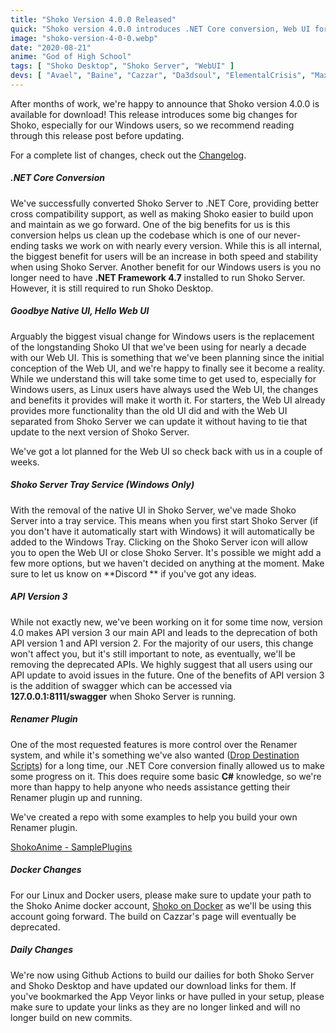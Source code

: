 ```yaml
---
title: "Shoko Version 4.0.0 Released"
quick: "Shoko version 4.0.0 introduces .NET Core conversion, Web UI for Windows users, a tray service, and API version 3."
image: "shoko-version-4-0-0.webp"
date: "2020-08-21"
anime: "God of High School"
tags: [ "Shoko Desktop", "Shoko Server", "WebUI" ]
devs: [ "Avael", "Baine", "Cazzar", "Da3dsoul", "ElementalCrisis", "MaxPiva", "Mohan226" ]
---
```


After months of work, we're happy to announce that Shoko version 4.0.0 is available for download! This release
introduces some big changes for Shoko, especially for our Windows users, so we recommend reading through this release
post before updating.

For a complete list of changes, check out the [Changelog](https://docs.shokoanime.com/changelog).

##### .NET Core Conversion

We've successfully converted Shoko Server to .NET Core, providing better cross compatibility support, as well as making
Shoko easier to build upon and maintain as we go forward. One of the big benefits for us is this conversion helps us
clean up the codebase which is one of our never-ending tasks we work on with nearly every version. While this is all
internal, the biggest benefit for users will be an increase in both speed and stability when using Shoko Server. Another
benefit for our Windows users is you no longer need to have **.NET Framework 4.7** installed to run Shoko Server.
However, it is still required to run Shoko Desktop.

##### Goodbye Native UI, Hello Web UI

Arguably the biggest visual change for Windows users is the replacement of the longstanding Shoko UI that we've been
using for nearly a decade with our Web UI. This is something that we've been planning since the initial conception of
the Web UI, and we're happy to finally see it become a reality. While we understand this will take some time to get used
to, especially for Windows users, as Linux users have always used the Web UI, the changes and benefits it provides will
make it worth it. For starters, the Web UI already provides more functionality than the old UI did and with the Web UI
separated from Shoko Server we can update it without having to tie that update to the next version of Shoko Server.

We've got a lot planned for the Web UI so check back with us in a couple of weeks.

##### Shoko Server Tray Service (Windows Only)

With the removal of the native UI in Shoko Server, we've made Shoko Server into a tray service. This means when you
first start Shoko Server (if you don't have it automatically start with Windows) it will automatically be added to the
Windows Tray. Clicking on the Shoko Server icon will allow you to open the Web UI or close Shoko Server. It's possible
we might add a few more options, but we haven't decided on anything at the moment. Make sure to let us know on **Discord
** if you've got any ideas.

##### API Version 3

While not exactly new, we've been working on it for some time now, version 4.0 makes API version 3 our main API and
leads to the deprecation of both API version 1 and API version 2. For the majority of our users, this change won't
affect you, but it's still important to note, as eventually, we'll be removing the deprecated APIs. We highly suggest
that all users using our API update to avoid issues in the future. One of the benefits of API version 3 is the addition
of swagger which can be accessed via **127.0.0.1:8111/swagger** when Shoko Server is running.

##### Renamer Plugin

One of the most requested features is more control over the Renamer system, and while it's something we've also
wanted ([Drop Destination Scripts](https://github.com/ShokoAnime/ShokoServer/issues/504)) for a long time, our .NET Core
conversion finally allowed us to make some progress on it. This does require some basic **C#** knowledge, so we're more
than happy to help anyone who needs assistance getting their Renamer plugin up and running.

We've created a repo with some examples to help you build your own Renamer plugin.

[ShokoAnime - SamplePlugins](https://github.com/ShokoAnime/SamplePlugins)

##### Docker Changes

For our Linux and Docker users, please make sure to update your path to the Shoko Anime docker
account, [Shoko on Docker](https://hub.docker.com/r/shokoanime/server/) as we'll be using this account going forward.
The build on Cazzar's page will eventually be deprecated.

##### Daily Changes

We're now using Github Actions to build our dailies for both Shoko Server and Shoko Desktop and have updated our
download links for them. If you've bookmarked the App Veyor links or have pulled in your setup, please make sure to
update your links as they are no longer linked and will no longer build on new commits.

